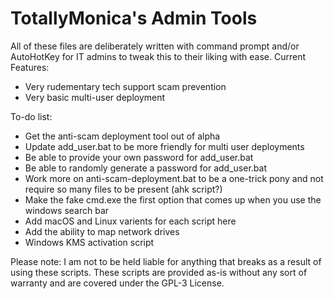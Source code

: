 # TotallyMonica's Admin Tools
All of these files are deliberately written with command prompt and/or AutoHotKey for IT admins to tweak this to their liking with ease. 
Current Features:
 - Very rudementary tech support scam prevention
 - Very basic multi-user deployment
 
 To-do list:
 - Get the anti-scam deployment tool out of alpha
 - Update add_user.bat to be more friendly for multi user deployments
 - Be able to provide your own password for add_user.bat
 - Be able to randomly generate a password for add_user.bat
 - Work more on anti-scam-deployment.bat to be a one-trick pony and not require so many files to be present (ahk script?)
 - Make the fake cmd.exe the first option that comes up when you use the windows search bar
 - Add macOS and Linux varients for each script here
 - Add the ability to map network drives
 - Windows KMS activation script

Please note: I am not to be held liable for anything that breaks as a result of using these scripts. These scripts are provided as-is without any sort of warranty and are covered under the GPL-3 License.
